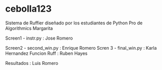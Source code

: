 # cebolla123
Sistema de Ruffier diseñado por los estudiantes de Python Pro de Algorithmics Margarita 

Screen1 - instr.py : Jose Romero

Screen2 - second_win.py : Enrique Romero
Scren 3 - final_win.py : Karla Hernandez
Funcion Ruff : Ruben Hayes

Resultados : Luis Romero

